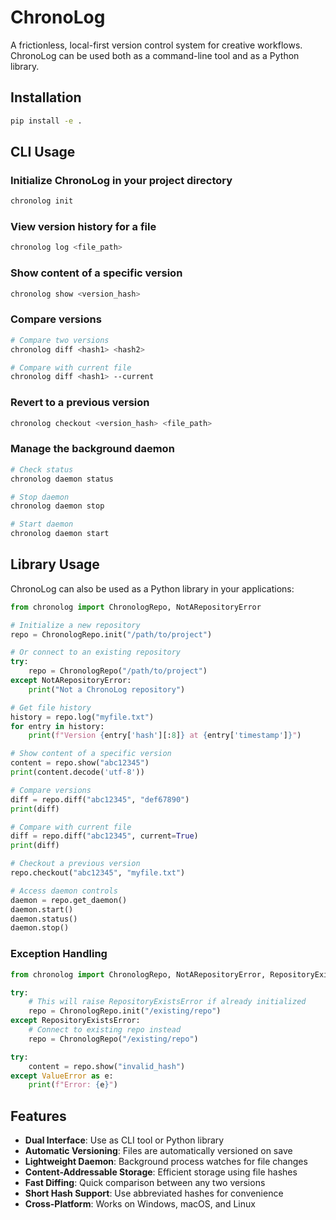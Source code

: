 # ChronoLog

A frictionless, local-first version control system for creative workflows. ChronoLog can be used both as a command-line tool and as a Python library.

## Installation

```bash
pip install -e .
```

## CLI Usage

### Initialize ChronoLog in your project directory
```bash
chronolog init
```

### View version history for a file
```bash
chronolog log <file_path>
```

### Show content of a specific version
```bash
chronolog show <version_hash>
```

### Compare versions
```bash
# Compare two versions
chronolog diff <hash1> <hash2>

# Compare with current file
chronolog diff <hash1> --current
```

### Revert to a previous version
```bash
chronolog checkout <version_hash> <file_path>
```

### Manage the background daemon
```bash
# Check status
chronolog daemon status

# Stop daemon
chronolog daemon stop

# Start daemon
chronolog daemon start
```

## Library Usage

ChronoLog can also be used as a Python library in your applications:

```python
from chronolog import ChronologRepo, NotARepositoryError

# Initialize a new repository
repo = ChronologRepo.init("/path/to/project")

# Or connect to an existing repository
try:
    repo = ChronologRepo("/path/to/project")
except NotARepositoryError:
    print("Not a ChronoLog repository")

# Get file history
history = repo.log("myfile.txt")
for entry in history:
    print(f"Version {entry['hash'][:8]} at {entry['timestamp']}")

# Show content of a specific version
content = repo.show("abc12345")
print(content.decode('utf-8'))

# Compare versions
diff = repo.diff("abc12345", "def67890")
print(diff)

# Compare with current file
diff = repo.diff("abc12345", current=True)
print(diff)

# Checkout a previous version
repo.checkout("abc12345", "myfile.txt")

# Access daemon controls
daemon = repo.get_daemon()
daemon.start()
daemon.status()
daemon.stop()
```

### Exception Handling

```python
from chronolog import ChronologRepo, NotARepositoryError, RepositoryExistsError

try:
    # This will raise RepositoryExistsError if already initialized
    repo = ChronologRepo.init("/existing/repo")
except RepositoryExistsError:
    # Connect to existing repo instead
    repo = ChronologRepo("/existing/repo")

try:
    content = repo.show("invalid_hash")
except ValueError as e:
    print(f"Error: {e}")
```

## Features

- **Dual Interface**: Use as CLI tool or Python library
- **Automatic Versioning**: Files are automatically versioned on save
- **Lightweight Daemon**: Background process watches for file changes
- **Content-Addressable Storage**: Efficient storage using file hashes
- **Fast Diffing**: Quick comparison between any two versions
- **Short Hash Support**: Use abbreviated hashes for convenience
- **Cross-Platform**: Works on Windows, macOS, and Linux